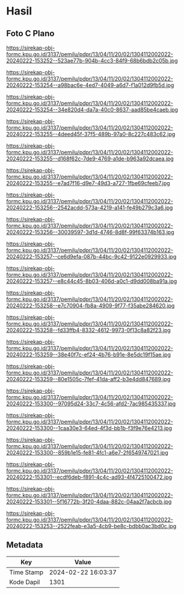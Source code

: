 # Hasil

## Foto C Plano

https://sirekap-obj-formc.kpu.go.id/3137/pemilu/pdpr/13/04/11/20/02/1304112002022-20240222-153252--523ae77b-904b-4cc3-84f9-68b6bdb2c05b.jpg

https://sirekap-obj-formc.kpu.go.id/3137/pemilu/pdpr/13/04/11/20/02/1304112002022-20240222-153254--a98bac6e-4ed7-4049-a6d7-f1a012d9fb5d.jpg

https://sirekap-obj-formc.kpu.go.id/3137/pemilu/pdpr/13/04/11/20/02/1304112002022-20240222-153254--34e820d4-da7a-40c0-8637-aad85be4caeb.jpg

https://sirekap-obj-formc.kpu.go.id/3137/pemilu/pdpr/13/04/11/20/02/1304112002022-20240222-153255--4deed45f-37f5-489b-97a0-8c227c483c62.jpg

https://sirekap-obj-formc.kpu.go.id/3137/pemilu/pdpr/13/04/11/20/02/1304112002022-20240222-153255--d168f62c-7de9-4769-a1de-b963a92dcaea.jpg

https://sirekap-obj-formc.kpu.go.id/3137/pemilu/pdpr/13/04/11/20/02/1304112002022-20240222-153255--e7ad7f16-d9e7-49d3-a727-1fbe69cfeeb7.jpg

https://sirekap-obj-formc.kpu.go.id/3137/pemilu/pdpr/13/04/11/20/02/1304112002022-20240222-153256--2542acdd-573a-4219-a141-fe49b279c3a6.jpg

https://sirekap-obj-formc.kpu.go.id/3137/pemilu/pdpr/13/04/11/20/02/1304112002022-20240222-153256--30039597-3d1d-4746-8d8f-99f63374b163.jpg

https://sirekap-obj-formc.kpu.go.id/3137/pemilu/pdpr/13/04/11/20/02/1304112002022-20240222-153257--ce6d9efa-087b-44bc-9c42-9122e0929933.jpg

https://sirekap-obj-formc.kpu.go.id/3137/pemilu/pdpr/13/04/11/20/02/1304112002022-20240222-153257--e8c44c45-8b03-406d-a0c1-d9dd008ba91a.jpg

https://sirekap-obj-formc.kpu.go.id/3137/pemilu/pdpr/13/04/11/20/02/1304112002022-20240222-153258--e7c70904-fb8a-4909-9f77-f35abe284620.jpg

https://sirekap-obj-formc.kpu.go.id/3137/pemilu/pdpr/13/04/11/20/02/1304112002022-20240222-153258--fd33ffb4-8332-4612-9973-0f13c8a82f23.jpg

https://sirekap-obj-formc.kpu.go.id/3137/pemilu/pdpr/13/04/11/20/02/1304112002022-20240222-153259--38e40f7c-ef24-4b76-b91e-8e5dc19f15ae.jpg

https://sirekap-obj-formc.kpu.go.id/3137/pemilu/pdpr/13/04/11/20/02/1304112002022-20240222-153259--80e1505c-7fef-41da-aff2-b3e4dd847689.jpg

https://sirekap-obj-formc.kpu.go.id/3137/pemilu/pdpr/13/04/11/20/02/1304112002022-20240222-153300--97095d24-33c7-4c56-afd2-7ac985435337.jpg

https://sirekap-obj-formc.kpu.go.id/3137/pemilu/pdpr/13/04/11/20/02/1304112002022-20240222-153300--1caa30e3-64ed-4f3d-bb1b-f3f9e76e4213.jpg

https://sirekap-obj-formc.kpu.go.id/3137/pemilu/pdpr/13/04/11/20/02/1304112002022-20240222-153300--859b1e15-fe81-4fc1-a6e7-2f6549747021.jpg

https://sirekap-obj-formc.kpu.go.id/3137/pemilu/pdpr/13/04/11/20/02/1304112002022-20240222-153301--ecdf6deb-f891-4c4c-ad93-4f4725100472.jpg

https://sirekap-obj-formc.kpu.go.id/3137/pemilu/pdpr/13/04/11/20/02/1304112002022-20240222-153301--5f16772b-3f20-4daa-882c-04aa2f7acbcb.jpg

https://sirekap-obj-formc.kpu.go.id/3137/pemilu/pdpr/13/04/11/20/02/1304112002022-20240222-153253--2522feab-e3a5-4cb9-be8c-bdbb0ac3bd0c.jpg


## Metadata

| Key        | Value               |
| ---------- | ------------------- |
| Time Stamp | 2024-02-22 16:03:37 |
| Kode Dapil | 1301                |



